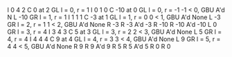 I 0 4 2
C 0 at 2
GL l = 0, r = 1
    I 0 1 0
    C -10 at 0
        GL l = 0, r = -1
            -1 < 0, GBU
        A'd N L -10
        GR l = 1, r = 1
            I 1 1 1
            C -3 at 1
            GL l = 1, r = 0
                0 < 1, GBU
            A'd None L -3
            GR l = 2, r = 1
                1 < 2, GBU
            A'd None R -3
        R -3
    A'd -3 R -10
    R -10
A'd -10 L 0
GR l = 3, r = 4
    I 3 4 3
    C 5 at 3
    GL l = 3, r = 2
        2 < 3, GBU
    A'd None L 5
    GR l = 4, r = 4
        I 4 4 4
        C 9 at 4
        GL l = 4, r = 3
            3 < 4, GBU
        A'd None L 9
        GR l = 5, r = 4
            4 < 5, GBU
        A'd None R 9
        R 9
    A'd 9 R 5
    R 5
A'd 5 R 0
R 0